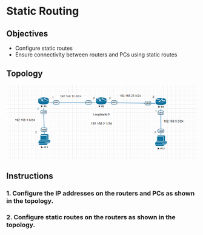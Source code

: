 # Static Routing

## Objectives

- Configure static routes
- Ensure connectivity between routers and PCs using static routes

## Topology

![alt text](topo.png)

## Instructions

### 1. Configure the IP addresses on the routers and PCs as shown in the topology.

### 2. Configure static routes on the routers as shown in the topology.
